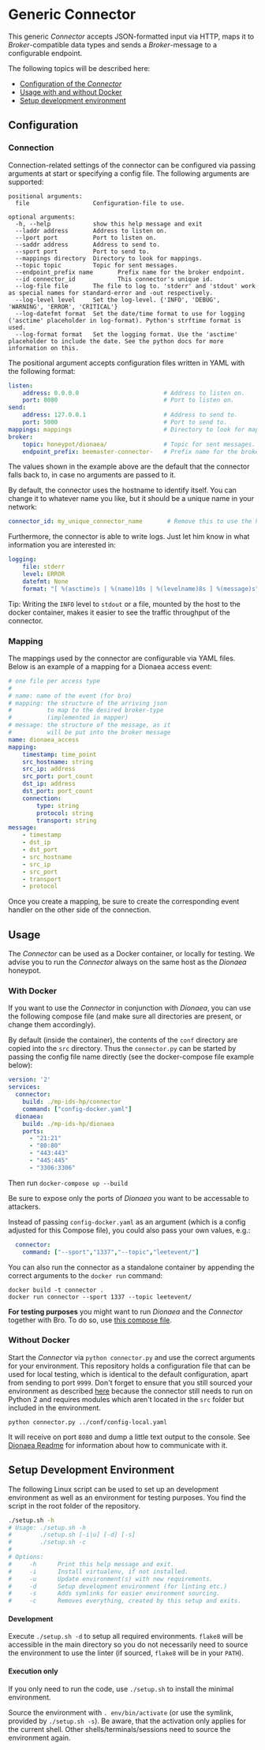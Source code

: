 Generic Connector
=================

This generic *Connector* accepts JSON-formatted input via HTTP, maps it to *Broker*-compatible data types and sends a *Broker*-message to a configurable endpoint.

The following topics will be described here:
* [Configuration of the *Connector*](#configuration)
* [Usage with and without Docker](#usage)
* [Setup development environment](#setup-development-environment)

## Configuration
### Connection
Connection-related settings of the connector can be configured via passing arguments at start or specifying a config file. The following arguments are supported:

```
positional arguments:
  file                  Configuration-file to use.

optional arguments:
  -h, --help            show this help message and exit
  --laddr address       Address to listen on.
  --lport port          Port to listen on.
  --saddr address       Address to send to.
  --sport port          Port to send to.
  --mappings directory  Directory to look for mappings.
  --topic topic         Topic for sent messages.
  --endpoint_prefix name       Prefix name for the broker endpoint.
  --id connector_id            This connector's unique id.
  --log-file file       The file to log to. 'stderr' and 'stdout' work as special names for standard-error and -out respectively.
  --log-level level     Set the log-level. {'INFO', 'DEBUG', 'WARNING', 'ERROR', 'CRITICAL'}
  --log-datefmt format  Set the date/time format to use for logging ('asctime' placeholder in log-format). Python's strftime format is used.
  --log-format format   Set the logging format. Use the 'asctime' placeholder to include the date. See the python docs for more information on this.
```

The positional argument accepts configuration files written in YAML with the following format:

```yaml
listen:
    address: 0.0.0.0                        # Address to listen on.
    port: 8080                              # Port to listen on.
send:
    address: 127.0.0.1                      # Address to send to.
    port: 5000                              # Port to send to.
mappings: mappings                          # Directory to look for mappings.
broker:
    topic: honeypot/dionaea/                # Topic for sent messages.
    endpoint_prefix: beemaster-connector-   # Prefix name for the broker endpoint.
```
The values shown in the example above are the default that the connector falls back to, in case no arguments are passed to it.

By default, the connector uses the hostname to identify itself. You can change it to whatever name you like, but it should be a unique name in your network:
```yaml
connector_id: my_unique_connector_name       # Remove this to use the hostname by default
```

Furthermore, the connector is able to write logs. Just let him know in what information you are interested in:
```yaml
logging:
    file: stderr
    level: ERROR
    datefmt: None
    format: "[ %(asctime)s | %(name)10s | %(levelname)8s ] %(message)s"
```
Tip: Writing the `INFO` level to `stdout` or a file, mounted by the host to the docker container, makes it easier to
  see the traffic throughput of the connector.

### Mapping
The mappings used by the connector are configurable via YAML files. Below is an example of a mapping for a Dionaea access event:

```yaml
# one file per access type
#
# name: name of the event (for bro)
# mapping: the structure of the arriving json
#          to map to the desired broker-type
#          (implemented in mapper)
# message: the structure of the message, as it
#          will be put into the broker message
name: dionaea_access
mapping:
    timestamp: time_point
    src_hostname: string
    src_ip: address
    src_port: port_count
    dst_ip: address
    dst_port: port_count
    connection:
        type: string
        protocol: string
        transport: string
message:
    - timestamp
    - dst_ip
    - dst_port
    - src_hostname
    - src_ip
    - src_port
    - transport
    - protocol
```

Once you create a mapping, be sure to create the corresponding event handler on the other side of the connection.

## Usage
The *Connector* can be used as a Docker container, or locally for testing.
We advise you to run the *Connector* always on the same host as the *Dionaea* honeypot.

### With Docker

If you want to use the *Connector* in conjunction with *Dionaea*, you can use the following compose file (and make sure all directories are present, or change them accordingly).

By default (inside the container), the contents of the `conf` directory are copied into the `src` directory. Thus the `connector.py` can be started by passing the config file name directly (see the docker-compose file example below):

```yaml
version: '2'
services:
  connector:
    build: ./mp-ids-hp/connector
    command: ["config-docker.yaml"]
  dionaea:
    build: ./mp-ids-hp/dionaea
    ports:
      - "21:21"
      - "80:80"
      - "443:443"
      - "445:445"
      - "3306:3306"
```

Then run `docker-compose up --build`

Be sure to expose only the ports of *Dionaea* you want to be accessable to attackers.

Instead of passing `config-docker.yaml` as an argument (which is a config adjusted for this Compose file), you could also pass your own values, e.g.: 
```yaml
  connector:
    command: ["--sport","1337","--topic","leetevent/"]
```

You can also run the connector as a standalone container by appending the correct arguments to the `docker run` command:

```
docker build -t connector .
docker run connector --sport 1337 --topic leetevent/
```

**For testing purposes** you might want to run *Dionaea* and the *Connector* 
together with Bro. To do so, use [this compose file](https://git.informatik.uni-hamburg.de/iss/mp-ids-bro/blob/master/docker-compose.yml).

### Without Docker

Start the *Connector* via `python connector.py` and use the correct arguments for your environment. This repository holds a configuration file that can be used for local testing, which is identical to the default configuration, apart from sending to port `9999`. Don't forget to ensure that you still sourced your environment as described [here](https://git.informatik.uni-hamburg.de/iss/mp-ids-hp/blob/master/README.md) because the connector still needs to run on Python 2 and requires modules which aren't located in the `src` folder but included in the environment.

`python connector.py ../conf/config-local.yaml`

It will receive on port `8080` and dump a little text output to the console.
See [Dionaea Readme](dionaea/README.md#talk-to-dionaea) for information about how to communicate with it.


## Setup Development Environment
The following Linux script can be used to set up an development environment as well as an environment for testing purposes.
You find the script in the root folder of the repository.
  
```sh
./setup.sh -h
# Usage: ./setup.sh -h
#        ./setup.sh [-i|u] [-d] [-s]
#        ./setup.sh -c
#
# Options:
#     -h      Print this help message and exit.
#     -i      Install virtualenv, if not installed.
#     -u      Update environment(s) with new requirements.
#     -d      Setup development environment (for linting etc.)
#     -s      Adds symlinks for easier environment sourcing.
#     -c      Removes everything, created by this setup and exits.
```

#### Development

Execute `./setup.sh -d` to setup all required environments. `flake8` will be
accessible in the main directory so you do not necessarily need to source the
environment to use the linter (if sourced, `flake8` will be in your `PATH`).

#### Execution only

If you only need to run the code, use `./setup.sh` to install the minimal
environment.

Source the environment with `. env/bin/activate` (or use the symlink, provided
by `./setup.sh -s`). Be aware, that the activation only applies for the current
shell. Other shells/terminals/sessions need to source the environment again.
